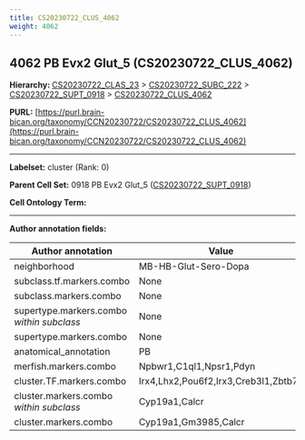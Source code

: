 ```yaml
---
title: CS20230722_CLUS_4062
weight: 4062
---
```

## 4062 PB Evx2 Glut_5 (CS20230722_CLUS_4062)
<b>Hierarchy: </b>
[CS20230722_CLAS_23](../CS20230722_CLAS_23) >
[CS20230722_SUBC_222](../CS20230722_SUBC_222) >
[CS20230722_SUPT_0918](../CS20230722_SUPT_0918) >
[CS20230722_CLUS_4062](../CS20230722_CLUS_4062)

**PURL:** [https://purl.brain-bican.org/taxonomy/CCN20230722/CS20230722_CLUS_4062](https://purl.brain-bican.org/taxonomy/CCN20230722/CS20230722_CLUS_4062)

---


**Labelset:** cluster (Rank: 0)

**Parent Cell Set:** 0918 PB Evx2 Glut_5 ([CS20230722_SUPT_0918](../CS20230722_SUPT_0918))



**Cell Ontology Term:** 

[MARKER GENES.]: #


---

[TRANSFERRED ANNOTATIONS.]: #


[AUTHOR ANNOTATION FIELDS.]: #


**Author annotation fields:**

| Author annotation | Value |
|-------------------|-------|
|neighborhood|MB-HB-Glut-Sero-Dopa|
|subclass.tf.markers.combo|None|
|subclass.markers.combo|None|
|supertype.markers.combo _within subclass_|None|
|supertype.markers.combo|None|
|anatomical_annotation|PB|
|merfish.markers.combo|Npbwr1,C1ql1,Npsr1,Pdyn|
|cluster.TF.markers.combo|Irx4,Lhx2,Pou6f2,Irx3,Creb3l1,Zbtb7c|
|cluster.markers.combo _within subclass_|Cyp19a1,Calcr|
|cluster.markers.combo|Cyp19a1,Gm3985,Calcr|
